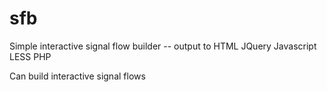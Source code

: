 # sfb

Simple interactive signal flow builder -- 
output to HTML
JQuery
Javascript
LESS
PHP

Can build interactive signal flows
